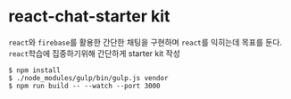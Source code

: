 # react-chat-starter kit

`react`와 `firebase`를 활용한 간단한 채팅을 구현하며 `react`를 익히는데 목표를 둔다. `react`학습에 집중하기위해 간단하게 starter kit 작성

```
$ npm install
$ ./node_modules/gulp/bin/gulp.js vendor
$ npm run build -- --watch --port 3000
```

